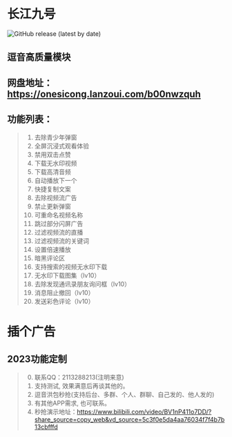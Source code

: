 # 长江九号
<img alt="GitHub release (latest by date)" src="https://img.shields.io/github/v/release/Xposed-Modules-Repo/com.hello.demo">

## 逗音高质量模块
## 网盘地址：https://onesicong.lanzoui.com/b00nwzquh
## 功能列表：
> 1. 去除青少年弹窗
> 2. 全屏沉浸式观看体验
> 3. 禁用双击点赞
> 4. 下载无水印视频
> 5. 下载高清音频
> 6. 自动播放下一个
> 7. 快捷复制文案
> 8. 去除视频流广告
> 9. 禁止更新弹窗
> 10. 可重命名视频名称
> 11. 跳过部分闪屏广告
> 12. 过滤视频流的直播
> 13. 过滤视频流的关键词
> 14. 设置倍速播放
> 15. 暗黑评论区
> 16. 支持搜索的视频无水印下载
> 17. 无水印下载图集（lv10）
> 18. 去除发现通讯录朋友询问框（lv10）
> 19. 消息阻止撤回（lv10）
> 20. 发送彩色评论（lv10）

# 插个广告
## 2023功能定制
> 0. 联系QQ：2113288213(注明来意)
> 1. 支持测试, 效果满意后再谈其他的。
> 2. 逗音洪包秒抢(支持后台、多群、个人、群聊、自己发的、他人发的)
> 3. 有其他APP需求, 也可联系。
> 4. 秒抢演示地址：https://www.bilibili.com/video/BV1nP411o7DD/?share_source=copy_web&vd_source=5c3f0e5da4aa76034f7f4b7b13cbfffd
